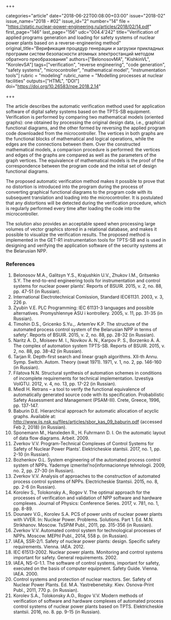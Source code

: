 +++

categories="article"
date="2018-06-22T00:08:00+03:00"
issue="2018-02"
issue_name="2018 - #02"
issue_id="2"
number="14"
file = "https://static.nuclear-power-engineering.ru/articles/2018/02/14.pdf"
first_page="146"
last_page="156"
udc="004.4’242"
title="Verification of applied programs generation and loading for safety systems of nuclear power plants based on a reverse-engineering method"
original_title="Верификация процедур генерации и загрузки прикладных программ систем безопасности атомных электростанций методом обратного преобразования"
authors=["BelonosovMA", "KishkinVL", "KorolevSA"]
tags=["verification", "reverse engineering", "code generation", "safety systems", "microcontroller", "mathematical model", "instrumentation tools"]
rubric = "modeling"
rubric_name = "Modelling processes at nuclear facilities"
outputs=["HTML", "DOI"]
doi="https://doi.org/10.26583/npe.2018.2.14"

+++

The article describes the automatic verification method used for application software of digital safety systems based on the TPTS-SB equipment. Verification is performed by comparing two mathematical models (oriented graphs): one obtained by processing the original design data, i.e., graphical functional diagrams, and the other formed by reversing the applied program code downloaded from the microcontroller. The vertices in both graphs are the functional blocks of mathematical and logical operations, while the edges are the connections between them. Over the constructed mathematical models, a comparison procedure is performed: the vertices and edges of the graphs are compared as well as the parameters of the graph vertices. The equivalence of mathematical models is the proof of the correspondence between the program code and the initial set of design functional diagrams.

The proposed automatic verification method makes it possible to prove that no distortion is introduced into the program during the process of converting graphical functional diagrams to the program code with its subsequent translation and loading into the microcontroller. It is postulated that any distortions will be detected during the verification procedure, which is regularly performed every time after loading the code into the microcontroller.

The solution also provides an acceptable speed when processing large volumes of vector graphics stored in a relational database, and makes it possible to visualize the verification results. The proposed method is implemented in the GET-R1 instrumentation tools for TPTS-SB and is used in designing and verifying the application software of the security systems at the Belarusian NPP.

### References

1. Belonosov M.A., Galitsyn Y.S., Krajushkin U.V., Zhukov I.M., Gritsenko S.Y. The end-to-end engineering tools for instrumentation and control systems for nuclear power plants’. Reports of BSUIR. 2015, v. 2, no. 88, pp. 47-51 (in Russian).
2. International Electrotechnical Comission, Standard IEC61131. 2003, v. 3, 226 p.
3. Zyubin V.E. PLC Programming: IEC 61131-3 languages and possible alternatives. Promyshlennye ASU i kontrollery. 2005, v. 11, pp. 31-35 (in Russian).
4. Timohin D.S., Gricenko S.Yu.,. Artem’ev K.P. The structure of the automated process control system of the Belarusian NPP in terms of safety’. Reports of BSUIR. 2015, v. 2, no. 88, pp. 28-32 (in Russian).
5. Naritz A. D., Moiseev M. I., Novikov A. N., Karpov P. S., Borzenko A. A. The complex of automation system TPTS-SB. Reports of BSUIR. 2015, v. 2, no. 88, pp. 38-42 (in Russian).
6. Tarjan R. Depth-first search and linear graph algorithms. XII-th Annu. Symp. Switch. Autom. Theory (swat 1971). 1971, v. 1, no. 2, pp. 146-160 (in Russian).
7. Filatova N.N. Structural synthesis of automation schemes in conditions of incomplete requirements for technical implementation. Izvestiya VolGTU. 2012, v. 4, no. 13, pp. 17-22 (in Russian).
8. Miedl H. Retrans – a tool to verify the functional equivalence of automatically generated source code with its specification. Probabilistic Safety Assessment and Management (PSAM-III). Crete, Greece, 1996, pp. 137-147.
9. Baburin D.E. Hierarchical approach for automatic allocation of acyclic graphs. Available at: http://www.iis.nsk.su/files/articles/sbor_kas_09_baburin.pdf (accessed Feb 2, 2018) (in Russian).
10. Spоnemann M., Hanxleden R., H. Fuhrmann D. I. On the automatic layout of data flow diagrams. Arbeit. 2009.
11. Zverkov V.V. Program-Technical Complexes of Control Systems for Safety of Nuclear Power Plants’. Elektricheskie stantsii. 2017, no. 1, pp. 2-10 (in Russian).
12. Bozhenkov O.L. System engineering of the automated process control system of NPPs. Yadernye izmeritel’no(informacionnye tehnologii. 2009, no. 2, pp. 27-30 (in Russian).
13. Zverkov V.V. Analysis of approaches to the construction of automated process control systems of NPPs. Electricheskie Stantsii. 2015, no. 8, pp. 2-6 (in Russian).
14. Korolev S., Tolokonsky А., Rogov V. The optimal approach for the processes of verification and validation of NPP software and hardware complexes. Journal of Physics: Conference Series. 2017, v. 781, no. 1, pp. 8-89.
15. Dоunaev V.G., Korolev S.A. PCS of power units of nuclear power plants with VVER. In: Nuclear Power. Problems. Solutions. Part 1. Ed. M.N. Strikhanov. Moscow. TsSPiM Publ., 2011, pp. 315-356 (in Russian).
16. Zverkov V.V. Automated control system for technological processes of NPPs. Moscow. MEPhI Publ., 2014, 558 p. (in Russian).
17. IAEA, SSR-2/1. Safety of nuclear power plants: design. Specific safety requirements. Vienna. IAEA. 2012.
18. IEC 61513-2002. Nuclear power plants. Monitoring and control systems important for safety. General requirements. 2002.
19. IAEA, NS-G-1.1. The software of control systems, important for safety, executed on the basis of computer equipment. Safety Guide. Vienna. IAEA. 2000.
20. Control systems and protection of nuclear reactors. Ser. Safety of Nuclear Power Plants. Ed. M.A. Yastrebenetsky. Kiev. Osnova-Print Publ., 2011, 770 p. (in Russian).
21. Korolev S.A., Tolokonsky A.O., Rogov V.V. Modern methods of verification of software and hardware complexes of automated process control systems of nuclear power plants based on TPTS. Elektricheskie stantsii. 2016, no. 8. pp. 9-15 (in Russian).